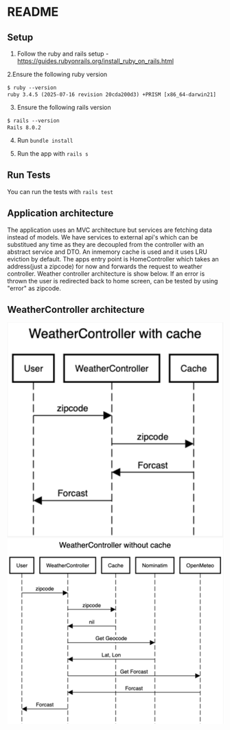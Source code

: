# README

## Setup

1. Follow the ruby and rails setup - https://guides.rubyonrails.org/install_ruby_on_rails.html

2.Ensure the following ruby version

```
$ ruby --version
ruby 3.4.5 (2025-07-16 revision 20cda200d3) +PRISM [x86_64-darwin21]
```

3. Ensure the following rails version

```
$ rails --version
Rails 8.0.2
```

4. Run `bundle install`

5. Run the app with `rails s`

## Run Tests

You can run the tests with `rails test`

## Application architecture

The application uses an MVC architecture but services are fetching data instead of models. We have services to external api's which can be substitued any time as they are decoupled from the controller with an abstract service and DTO. An inmemory cache is used and it uses LRU eviction by default. The apps entry point is HomeController which takes an address(just a zipcode) for now and forwards the request to weather controller. Weather controller architecture is show below. If an error is thrown the user is redirected back to home screen, can be tested by using "error" as zipcode.

## WeatherController architecture

![alt text](weather_controller_flow_with_cache.png)
![alt text](weather_controller_flow_without_cache.png)
